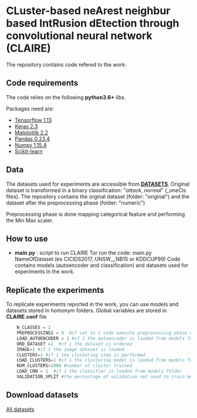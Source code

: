 # CLuster-based neArest neighbur based  IntRusion dEtection through convolutional neural network (CLAIRE)

The repository contains code refered to the work:





## Code requirements

The code relies on the following **python3.6+** libs.

Packages need are:
* [Tensorflow 1.13](https://www.tensorflow.org/) 
* [Keras 2.3](https://github.com/keras-team/keras) 
* [Matplotlib 2.2](https://matplotlib.org/)
* [Pandas 0.23.4](https://pandas.pydata.org/)
* [Numpy 1.15.4](https://www.numpy.org/)
* [Scikit-learn](https://scikit-learn.org/stable/)

## Data
The datasets used for experiments are accessible from [__DATASETS__](https://drive.google.com/open?id=1OIfsMv2PJljkc0aco00WB4_t8gEnXMiE). Original dataset is transformed in a binary classification: "_attack_, _normal_" (_oneCls files).
The repository contains the orginal dataset (folder: "original") and  the dataset after the preprocessing phase (folder: "numeric") 

Preprocessing phase is done mapping categorical feature and performing the Min Max scaler.

## How to use
* __main.py__ : script to run CLAIRE 
 Tor run the code: main.py NameOfDataset (es CICIDS2017, UNSW__NB15 or KDDCUP99)
 Code contains models (autoencoder and classification) and datasets used for experiments in the work.
 
  

## Replicate the experiments

To replicate experiments reported in the work, you can use models and datasets stored in homonym folders.
Global variables are stored in __CLAIRE.conf__  file 


```python
    N_CLASSES = 2
    PREPROCESSING1 = 0  #if set to 1 code execute preprocessing phase on original date
    LOAD_AUTOENCODER = 1 #if 1 the autoencoder is loaded from models folder
    ORD_DATASET =1  #if 1 the dataset is ordered
    IMAGE=1 #if 1 the image dataset is loaded
    CLUSTERS=1 #if 1 the clustering step is performed
    LOAD_CLUSTERS=1 #if 1 the clustering model is loaded from models folder
    NUM_CLUSTERS=1000 #number of cluster trained
    LOAD_CNN = 1  #if 1 the classifier is loaded from models folder
    VALIDATION_SPLIT #the percentage of validation set used to train models
```

## Download datasets

[All datasets](https://drive.google.com/drive/folders/1OIfsMv2PJljkc0aco00WB4_t8gEnXMiE?usp=sharing)
